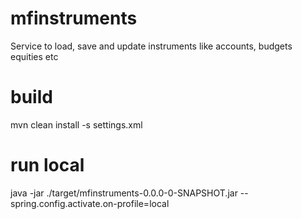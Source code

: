 # mfinstruments
Service to load, save and update instruments like accounts, budgets equities etc

# build

mvn clean install -s settings.xml

# run local

java -jar ./target/mfinstruments-0.0.0-0-SNAPSHOT.jar --spring.config.activate.on-profile=local